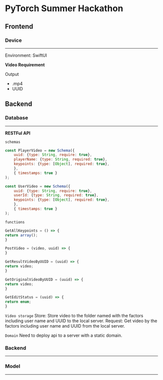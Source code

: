 # PyTorch Summer Hackathon

## Frontend

### Device
---

Environment: SwiftUI

**Video Requirement**

Output
- .mp4
- UUID

## Backend

### Database
---

**RESTFul API**

`schemas`
```javascript
const PlayerVideo = new Schema({
    uuid: {type: String, require: true},
    playerName: {type: String, required: true},
    keypoints: {type: [Object], required: true},
    },
    { timestamps: true }
);

const UserVideo = new Schema({
    uuid: {type: String, require: true},
    userId: {type: String, required: true},
    keypoints: {type: [Object], required: true},
    },
    { timestamps: true }
);
```

`functions`
```javascript
GetAllKeypoints = () => {
return array();
}

PostVideo = (video, uuid) => {
}

GetResultVideoByUUID = (uuid) => {
return video;
}

GetOriginalVideoByUUID = (uuid) => {
return video;
}

GetEditStatus = (uuid) => {
return enum;
}
```

`Video storage`
Store:
Store video to the folder named with the factors including user name and UUID to the local server.
Request:
Get video by the factors including user name and UUID from the local server.

`Domain`
Need to deploy api to a server with a static domain.

### Backend
---

### Model
---